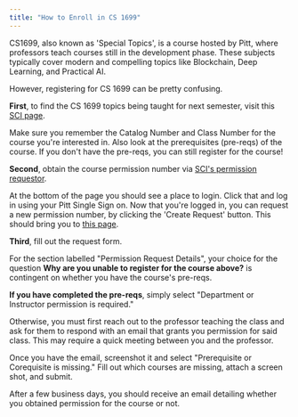 ```yaml
---
title: "How to Enroll in CS 1699"
---
```


CS1699, also known as 'Special Topics', is a course hosted by Pitt, where professors teach courses still in the development phase. These subjects typically cover modern and compelling topics like Blockchain, Deep Learning, and Practical AI. 

However, registering for CS 1699 can be pretty confusing. 

**First**, to find the CS 1699 topics being taught for next semester, visit this [SCI page](https://courses.sci.pitt.edu/courses/view/CS-1699). 

Make sure you remember the Catalog Number and Class Number for the course you're interested in. Also look at the prerequisites (pre-reqs)  of the course. If you don't have the pre-reqs, you can still register for the course!


**Second**, obtain the course permission number via [SCI's permission requestor](https://courses.sci.pitt.edu/permission).

At the bottom of the page you should see a place to login. Click that and log in using your Pitt Single Sign on. Now that you're logged in, you can request a new permission number, by clicking the 'Create Request' button. This should bring you to [this page](https://courses.sci.pitt.edu/permission/add).


**Third**, fill out the request form. 

For the section labelled "Permission Request Details", your choice for the question **Why are you unable to register for the course above?** is contingent on whether you have the course's pre-reqs.

**If you have completed the pre-reqs**, simply select "Department or Instructor permission is required."

Otherwise, you must first reach out to the professor teaching the class and ask for them to respond with an email that grants you permission for said class. This may require a quick meeting between you and the professor. 

Once you have the email, screenshot it and select "Prerequisite or Corequisite is missing."
Fill out which courses are missing, attach a screen shot, and submit.

After a few business days, you should receive an email detailing whether you obtained permission for the course or not.


